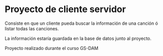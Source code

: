 # Proyecto de cliente servidor

Consiste en que un cliente pueda buscar la información de una canción ó listar todas las canciones.

La información estaría guardada en la base de datos junto al proyecto.

Proyecto realizado durante el curso GS-DAM
